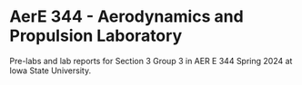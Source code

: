 # AerE 344 - Aerodynamics and Propulsion Laboratory

Pre-labs and lab reports for Section 3 Group 3 in AER E 344 Spring 2024 at Iowa State University.
